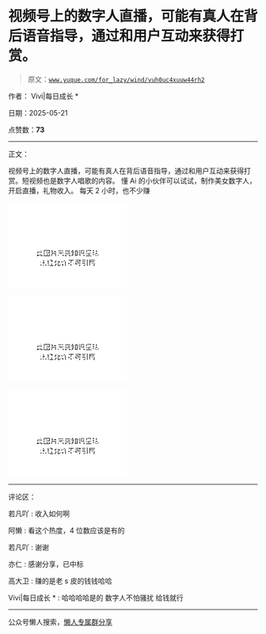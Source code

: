 # 视频号上的数字人直播，可能有真人在背后语音指导，通过和用户互动来获得打赏。

> 原文：[`www.yuque.com/for_lazy/wind/vuh0uc4xuuw44rh2`](https://www.yuque.com/for_lazy/wind/vuh0uc4xuuw44rh2)

作者： Vivi|每日成长 *

日期：2025-05-21

点赞数：**73**

* * *

正文：

视频号上的数字人直播，可能有真人在背后语音指导，通过和用户互动来获得打赏。短视频也是数字人唱歌的内容。
懂 Ai 的小伙伴可以试试，制作美女数字人，开启直播，礼物收入。 每天 2 小时，也不少赚

![](img/471493e1591f747311e63c372ae3b3c7.png "None")

![](img/69fcc5df3be07ce86f4dd37a0eb5cd53.png "None")

![](img/de9abbf3dd841a9329907b5930903cee.png "None")

* * *

评论区：

若凡吖 : 收入如何啊

阿懒 : 看这个热度，4 位数应该是有的

若凡吖 : 谢谢

亦仁 : 感谢分享，已中标

高大卫 : 赚的是老 s 皮的钱钱哈哈

Vivi|每日成长 * : 哈哈哈哈是的 数字人不怕骚扰 给钱就行

* * *

公众号懒人搜索，[懒人专属群分享](https://lazybook.fun/#/blog/group)